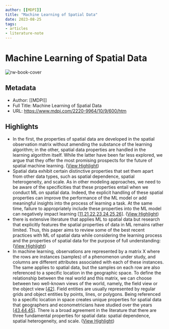 ```yaml
---
author: [[MDPI]]
title: "Machine Learning of Spatial Data"
date: 2023-08-25
tags: 
- articles
- literature-note
---
```

# Machine Learning of Spatial Data

![rw-book-cover](https://www.mdpi.com/ijgi/ijgi-10-00600/article_deploy/html/images/ijgi-10-00600-g001-550.jpg)

## Metadata
- Author: [[MDPI]]
- Full Title: Machine Learning of Spatial Data
- URL: https://www.mdpi.com/2220-9964/10/9/600/htm

## Highlights
- In the first, the properties of spatial data are developed in the spatial observation matrix without amending the substance of the learning algorithm; in the other, spatial data properties are handled in the learning algorithm itself. While the latter have been far less explored, we argue that they offer the most promising prospects for the future of spatial machine learning. ([View Highlight](https://read.readwise.io/read/01h534h5tb0x4kf8jzbqag92y2))
- Spatial data exhibit certain distinctive properties that set them apart from other data types, such as spatial dependence, spatial heterogeneity, and scale. As in other modeling approaches, we need to be aware of the specificities that these properties entail when we conduct ML on spatial data. Indeed, the explicit handling of these spatial properties can improve the performance of the ML model or add meaningful insights into the process of learning a task. At the same time, failure to appropriately include these properties into the ML model can negatively impact learning [[11](https://www.mdpi.com/2220-9964/10/9/600/htm#B11-ijgi-10-00600),[21](https://www.mdpi.com/2220-9964/10/9/600/htm#B21-ijgi-10-00600),[22](https://www.mdpi.com/2220-9964/10/9/600/htm#B22-ijgi-10-00600),[23](https://www.mdpi.com/2220-9964/10/9/600/htm#B23-ijgi-10-00600),[24](https://www.mdpi.com/2220-9964/10/9/600/htm#B24-ijgi-10-00600),[25](https://www.mdpi.com/2220-9964/10/9/600/htm#B25-ijgi-10-00600),[26](https://www.mdpi.com/2220-9964/10/9/600/htm#B26-ijgi-10-00600)]. ([View Highlight](https://read.readwise.io/read/01h5358remyptjsd6znweakexg))
- there is extensive literature that applies ML to spatial data but research that explicitly features the spatial properties of data in ML remains rather limited. Thus, this paper aims to review some of the best recent practices with ML of spatial data while considering the learning process and the properties of spatial data for the purpose of full understanding: ([View Highlight](https://read.readwise.io/read/01h535a4vsb0eyckzgffw17jqc))
- In machine learning, observations are represented by a matrix X where the rows are instances (samples) of a phenomenon under study, and columns are different attributes associated with each of these instances. The same applies to spatial data, but the samples on each row are also referenced to a specific location in the geographic space. To define the relationship between the real world and this matrix, we can choose between two well-known views of the world, namely, the field view or the object view [[42](https://www.mdpi.com/2220-9964/10/9/600/htm#B42-ijgi-10-00600)]. Field entities are usually represented by regular grids and object entities by points, lines, or polygons. Being referenced to a specific location in space creates unique properties for spatial data that geographers and econometricians have studied over the years [[43](https://www.mdpi.com/2220-9964/10/9/600/htm#B43-ijgi-10-00600),[44](https://www.mdpi.com/2220-9964/10/9/600/htm#B44-ijgi-10-00600),[45](https://www.mdpi.com/2220-9964/10/9/600/htm#B45-ijgi-10-00600)]. There is a broad agreement in the literature that there are three fundamental properties for spatial data: spatial dependence, spatial heterogeneity, and scale. ([View Highlight](https://read.readwise.io/read/01h535bxepsqddpjgvmfp08cbg))
